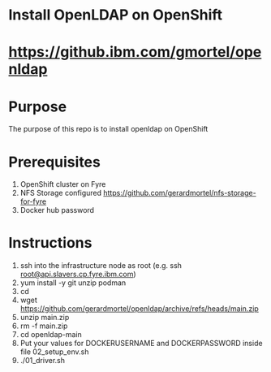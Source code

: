 # Install OpenLDAP on OpenShift
# https://github.ibm.com/gmortel/openldap

# Purpose
The purpose of this repo is to install openldap on OpenShift

# Prerequisites
1. OpenShift cluster on Fyre
2. NFS Storage configured https://github.com/gerardmortel/nfs-storage-for-fyre
3. Docker hub password

# Instructions
1. ssh into the infrastructure node as root (e.g. ssh root@api.slavers.cp.fyre.ibm.com)
2. yum install -y git unzip podman
3. cd
4. wget https://github.com/gerardmortel/openldap/archive/refs/heads/main.zip
5. unzip main.zip
6. rm -f main.zip
7. cd openldap-main
8. Put your values for DOCKERUSERNAME and DOCKERPASSWORD inside file 02_setup_env.sh
9. ./01_driver.sh
